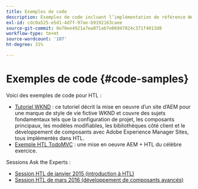 ```yaml
---
title: Exemples de code
description: Exemples de code incluant l’implémentation de référence We.Retail
exl-id: cdc0a525-e5d1-4d7f-97ae-b9192163caee
source-git-commit: 8e70ee4921a7ea071ab7e06947824c371f4013d8
workflow-type: tm+mt
source-wordcount: '107'
ht-degree: 31%

---
```


# Exemples de code {#code-samples}

Voici des exemples de code pour HTL :

* [Tutoriel WKND](https://docs.adobe.com/content/help/fr-FR/experience-manager-learn/getting-started-wknd-tutorial-develop/overview.html)  : ce tutoriel décrit la mise en oeuvre d’un site d’AEM pour une marque de style de vie fictive WKND et couvre des sujets fondamentaux tels que la configuration de projet, les composants principaux, les modèles modifiables, les bibliothèques côté client et le développement de composants avec Adobe Experience Manager Sites, tous implémentés dans HTL.
* [Exemple HTL TodoMVC](https://github.com/Adobe-Marketing-Cloud/aem-sightly-sample-todomvc)  : une mise en oeuvre AEM + HTL du célèbre exercice.

Sessions Ask the Experts :

* [Session HTL de janvier 2015 (introduction à HTL)](http://scottsdigitalcommunity.blogspot.ca/2015/01/upcoming-sessions-of-ask-aem-community.html)
* [Session HTL de mars 2016 (développement de composants avancés)](http://scottsdigitalcommunity.blogspot.ca/2016/03/ask-aem-community-experts-deep-dive.html)
